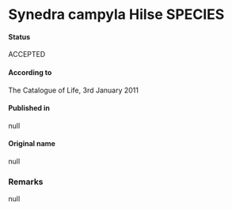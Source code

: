 Synedra campyla Hilse SPECIES
=======

#### Status
ACCEPTED

#### According to
The Catalogue of Life, 3rd January 2011

#### Published in
null

#### Original name
null

### Remarks
null